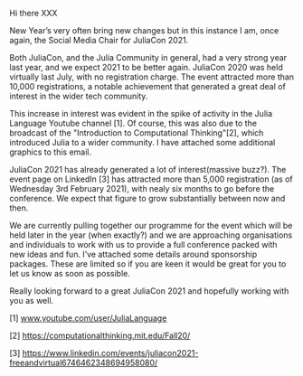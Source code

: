 
Hi there XXX

New Year’s very often bring new changes but in this instance  I am, once again, the Social Media Chair for JuliaCon 2021.

Both JuliaCon, and the Julia Community in general, had a very strong year last year, and we expect 2021 to be better again. JuliaCon 2020 was held virtually last July, with no registration charge. The event attracted more than 10,000 registrations, a notable achievement that generated a great deal of interest in the wider tech community.

This increase in interest was evident in the spike of activity in the Julia Language Youtube channel [1]. Of course, this was also due to the broadcast of the "Introduction to Computational Thinking"[2], which introduced Julia to a wider community. I have attached some additional graphics to this email.

JuliaCon 2021 has already generated a lot of interest(massive buzz?). The event page on LinkedIn [3] has attracted more than 5,000 registration (as of Wednesday 3rd February 2021), with nealy six months to go before the conference. We expect that figure to grow substantially between now and then.

We are currently pulling together our programme for the event which will be held later in the year (when exactly?) and we are approaching organisations and individuals to work with us to provide a full conference packed with new ideas and fun. I’ve attached some details around sponsorship packages. These are limited so if you are keen it would be great for you to let us know as soon as possible.

Really looking forward to a great JuliaCon 2021 and hopefully working with you as well.

[1] www.youtube.com/user/JuliaLanguage

[2] https://computationalthinking.mit.edu/Fall20/

[3] https://www.linkedin.com/events/juliacon2021-freeandvirtual6746462348694958080/
